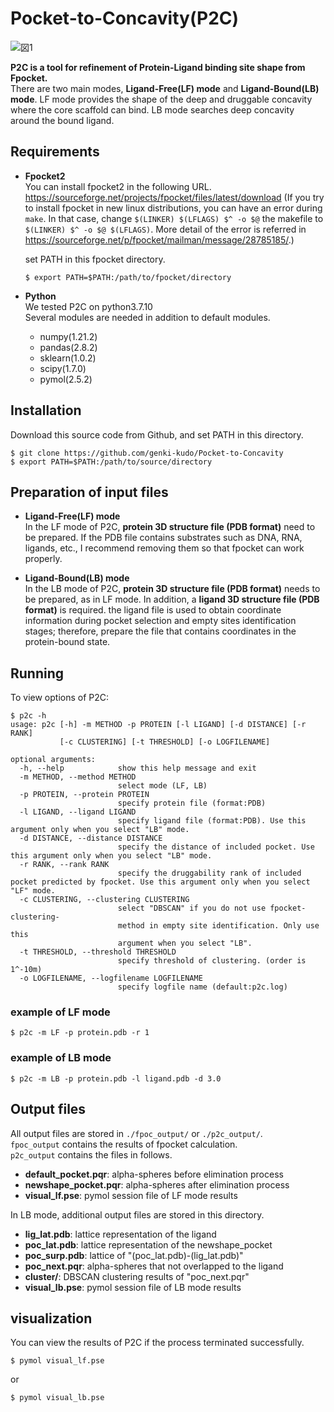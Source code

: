 # Pocket-to-Concavity(P2C)
![図1](https://user-images.githubusercontent.com/96423408/180365403-939d72f2-3268-4398-8ec7-b33bd0732c14.png)

**P2C is a tool for refinement of Protein-Ligand binding site shape from Fpocket.**  
There are two main modes, **Ligand-Free(LF) mode** and **Ligand-Bound(LB) mode**. LF mode provides the shape of the deep and druggable concavity where the core scaffold can bind. LB mode searches deep concavity around the bound ligand.

## Requirements
* **Fpocket2**  
  You can install fpocket2 in the following URL.
  https://sourceforge.net/projects/fpocket/files/latest/download
  (If you try to install fpocket in new linux distributions, you can have an error during ```make```. In that case, change ```$(LINKER) $(LFLAGS) $^ -o $@``` the makefile to ```$(LINKER) $^ -o $@ $(LFLAGS)```. More detail of the error is referred in https://sourceforge.net/p/fpocket/mailman/message/28785185/.)  
  
  set PATH in this fpocket directory.  
  ~~~
  $ export PATH=$PATH:/path/to/fpocket/directory
  ~~~
 
* **Python**  
  We tested P2C on python3.7.10  
  Several modules are needed in addition to default modules.
  * numpy(1.21.2)
  * pandas(2.8.2)
  * sklearn(1.0.2)
  * scipy(1.7.0)
  * pymol(2.5.2)

## Installation
Download this source code from Github, and set PATH in this directory.  
~~~
$ git clone https://github.com/genki-kudo/Pocket-to-Concavity  
$ export PATH=$PATH:/path/to/source/directory
~~~

## Preparation of input files
* **Ligand-Free(LF) mode**  
  In the LF mode of P2C, **protein 3D structure file (PDB format)** need to be prepared. If the PDB file contains substrates such as DNA, RNA, ligands, etc., I recommend removing them so that fpocket can work properly.
  
* **Ligand-Bound(LB) mode**  
  In the LB mode of P2C, **protein 3D structure file (PDB format)** needs to be prepared, as in LF mode. In addition, a **ligand 3D structure file (PDB format)** is required. the ligand file is used to obtain coordinate information during pocket selection and empty sites identification stages; therefore, prepare the file that contains coordinates in the protein-bound state.

## Running
To view options of P2C:
~~~
$ p2c -h
usage: p2c [-h] -m METHOD -p PROTEIN [-l LIGAND] [-d DISTANCE] [-r RANK]
           [-c CLUSTERING] [-t THRESHOLD] [-o LOGFILENAME]

optional arguments:
  -h, --help            show this help message and exit
  -m METHOD, --method METHOD
                        select mode (LF, LB)
  -p PROTEIN, --protein PROTEIN
                        specify protein file (format:PDB)
  -l LIGAND, --ligand LIGAND
                        specify ligand file (format:PDB). Use this argument only when you select "LB" mode.
  -d DISTANCE, --distance DISTANCE
                        specify the distance of included pocket. Use this argument only when you select "LB" mode.
  -r RANK, --rank RANK  
                        specify the druggability rank of included pocket predicted by fpocket. Use this argument only when you select "LF" mode.
  -c CLUSTERING, --clustering CLUSTERING
                        select "DBSCAN" if you do not use fpocket-clustering-
                        method in empty site identification. Only use this
                        argument when you select "LB".
  -t THRESHOLD, --threshold THRESHOLD
                        specify threshold of clustering. (order is 1^-10m)
  -o LOGFILENAME, --logfilename LOGFILENAME
                        specify logfile name (default:p2c.log)
~~~

### **example of LF mode**
~~~
$ p2c -m LF -p protein.pdb -r 1
~~~

### **example of LB mode**
~~~
$ p2c -m LB -p protein.pdb -l ligand.pdb -d 3.0
~~~

## Output files
All output files are stored in ```./fpoc_output/``` or ```./p2c_output/```.  
```fpoc_output``` contains the results of fpocket calculation.  
```p2c_output``` contains the files in follows.  
* **default_pocket.pqr**: alpha-spheres before elimination process
* **newshape_pocket.pqr**: alpha-spheres after elimination process
* **visual_lf.pse**: pymol session file of LF mode results  

In LB mode, additional output files are stored in this directory.  
* **lig_lat.pdb**: lattice representation of the ligand
* **poc_lat.pdb**: lattice representation of the newshape_pocket
* **poc_surp.pdb**: lattice of "(poc_lat.pdb)-(lig_lat.pdb)"
* **poc_next.pqr**: alpha-spheres that not overlapped to the ligand
* **cluster/**: DBSCAN clustering results of "poc_next.pqr"
* **visual_lb.pse**: pymol session file of LB mode results 

## visualization
You can view the results of P2C if the process terminated successfully.  
~~~
$ pymol visual_lf.pse
~~~
or
~~~
$ pymol visual_lb.pse
~~~




